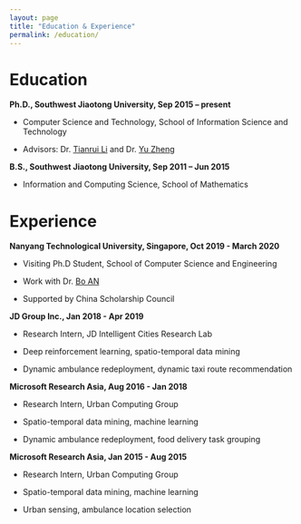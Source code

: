 ```yaml
---
layout: page
title: "Education & Experience"
permalink: /education/
---
```


# Education
**Ph.D., Southwest Jiaotong University, Sep 2015 – present**
* Computer Science and Technology, School of Information Science and Technology

* Advisors: Dr. [Tianrui Li](http://userweb.swjtu.edu.cn/Userweb/trli30/) and Dr. [Yu Zheng](http://urban-computing.com/yuzheng)

**B.S., Southwest Jiaotong University, Sep 2011 – Jun 2015**
* Information and Computing Science, School of Mathematics

# Experience
**Nanyang Technological University, Singapore, Oct 2019 - March 2020**
* Visiting Ph.D Student, School of Computer Science and Engineering

* Work with Dr. [Bo AN](https://www.ntu.edu.sg/home/boan/)

* Supported by China Scholarship Council

**JD Group Inc., Jan 2018 - Apr 2019**
* Research Intern, JD Intelligent Cities Research Lab

* Deep reinforcement learning, spatio-temporal data mining

* Dynamic ambulance redeployment, dynamic taxi route recommendation

**Microsoft Research Asia, Aug 2016 - Jan 2018**
* Research Intern, Urban Computing Group

* Spatio-temporal data mining, machine learning

* Dynamic ambulance redeployment, food delivery task grouping

**Microsoft Research Asia, Jan 2015 - Aug 2015**
* Research Intern, Urban Computing Group

* Spatio-temporal data mining, machine learning

* Urban sensing, ambulance location selection